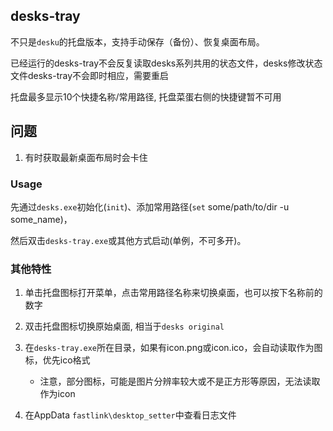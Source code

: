 ## desks-tray
不只是`desku`的托盘版本，支持手动保存（备份）、恢复桌面布局。

已经运行的desks-tray不会反复读取desks系列共用的状态文件，desks修改状态文件desks-tray不会即时相应，需要重启

托盘最多显示10个快捷名称/常用路径, 托盘菜蛋右侧的快捷键暂不可用

## 问题
1. 有时获取最新桌面布局时会卡住


### Usage

先通过`desks.exe`初始化(`init`)、添加常用路径(`set` some/path/to/dir -u some_name)，

然后双击`desks-tray.exe`或其他方式启动(单例，不可多开)。

### 其他特性

1. 单击托盘图标打开菜单，点击常用路径名称来切换桌面，也可以按下名称前的数字

2. 双击托盘图标切换原始桌面, 相当于`desks original`

3. 在`desks-tray.exe`所在目录，如果有icon.png或icon.ico，会自动读取作为图标，优先ico格式
    - 注意，部分图标，可能是图片分辨率较大或不是正方形等原因，无法读取作为icon

4. 在AppData `fastlink\desktop_setter`中查看日志文件
